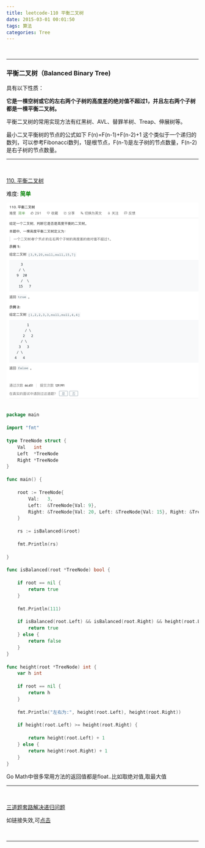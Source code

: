 ```yaml
---
title: leetcode-110 平衡二叉树
date: 2015-03-01 00:01:50
tags: 算法
categories: Tree
---
```



<br>

---

### 平衡二叉树（Balanced Binary Tree)

具有以下性质：

**它是一棵空树或它的左右两个子树的高度差的绝对值不超过1，并且左右两个子树都是一棵平衡二叉树。**

平衡二叉树的常用实现方法有红黑树、AVL、替罪羊树、Treap、伸展树等。 

最小二叉平衡树的节点的公式如下 F(n)=F(n-1)+F(n-2)+1 这个类似于一个递归的数列，可以参考Fibonacci数列，1是根节点，F(n-1)是左子树的节点数量，F(n-2)是右子树的节点数量。

---

<br>

[110. 平衡二叉树](https://leetcode-cn.com/problems/balanced-binary-tree/)


难度:  <font color="green">**简单**</font>


<img src="leetcode-110-平衡二叉树/0.png" width = 100% height = 50% />

<br>


```go

package main

import "fmt"

type TreeNode struct {
	Val   int
	Left  *TreeNode
	Right *TreeNode
}

func main() {

	root := TreeNode{
		Val:   3,
		Left:  &TreeNode{Val: 9},
		Right: &TreeNode{Val: 20, Left: &TreeNode{Val: 15}, Right: &TreeNode{Val: 7}},
	}

	rs := isBalanced(&root)

	fmt.Println(rs)

}

func isBalanced(root *TreeNode) bool {

	if root == nil {
		return true
	}

	fmt.Println(111)

	if isBalanced(root.Left) && isBalanced(root.Right) && height(root.Left)-height(root.Right) <= 1 && height(root.Left)-height(root.Right) >= -1 {
		return true
	} else {
		return false
	}
}

func height(root *TreeNode) int {
	var h int

	if root == nil {
		return h
	}

	fmt.Println("左右为:", height(root.Left), height(root.Right))

	if height(root.Left) >= height(root.Right) {

		return height(root.Left) + 1
	} else {
		return height(root.Right) + 1
	}
}

```

Go Math中很多常用方法的返回值都是float..比如取绝对值,取最大值

---

<br>


[三道题套路解决递归问题](https://lyl0724.github.io/2020/01/25/1/)

如链接失效,可[点击](https://note.youdao.com/web/#/file/WEB6be23dc2fd11cbe89b41b4813e1f2560/note/WEB8fd547019ee52b7059148abcbc785d2e/)

<br>

---

<br>




